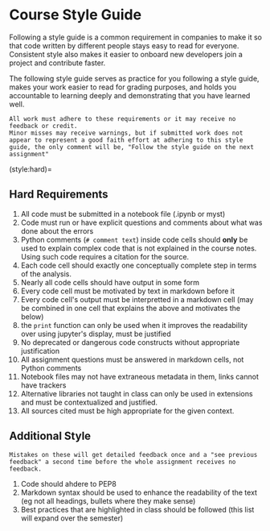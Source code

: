 # Course  Style Guide

Following a style guide is a common requirement in companies to make it so that code written by different people stays easy to read for everyone.  Consistent style also makes it easier to onboard new developers join a project and contribute faster. 

The following style guide serves as practice for you following a style guide, makes your work easier to read for grading purposes, and holds you accountable to learning deeply and demonstrating that you have learned well. 

```{warning}
All work must adhere to these requirements or it may receive no feedback or credit. 
Minor misses may receive warnings, but if submitted work does not appear to represent a good faith effort at adhering to this style guide, the only comment will be, "Follow the style guide on the next assignment"
```

(style:hard)=
## Hard Requirements

1. All code must be submitted in a notebook file (.ipynb or myst)
2. Code must run or have explicit questions and comments about what was done about the errors
3. Python comments (`# comment text`) inside code cells should **only** be used to explain complex code that is not explained in the course notes. Using such code requires a citation for the source. 
4. Each code cell should exactly one conceptually complete step in terms of the analysis. 
5. Nearly all code cells should have output in some form 
6. Every code cell must be motivated by text in markdown before it
7. Every code cell's output must be interpretted in a markdown cell (may be combined in one cell that explains the above and motivates the below)
8. the `print` function can only be used when it improves the readability over using jupyter's display, must be justified
9. No deprecated or dangerous code constructs without appropriate justification
10. All assignment questions must be answered in markdown cells, not Python comments
11. Notebook files may not have extraneous metadata in them, links cannot have trackers
12. Alternative libraries not taught in class can only be used in extensions and must be contextualized and justified. 
13. All sources cited must be high appropriate for the given context. 


## Additional Style 

```{important}
Mistakes on these will get detailed feedback once and a "see previous feedback" a second time before the whole assignment receives no feedback. 
```

1. Code should ahdere to PEP8
2. Markdown syntax should be used to enhance the readability of the text (eg not all headings, bullets where they make sense)
3. Best practices that are highlighted in class should be followed (this list will expand over the semester)
